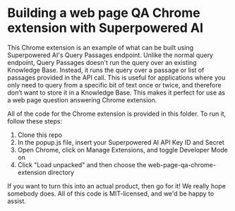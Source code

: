 # Building a web page QA Chrome extension with Superpowered AI
This Chrome extension is an example of what can be built using Superpowered AI's Query Passages endpoint. Unlike the normal query endpoint, Query Passages doesn't run the query over an existing Knowledge Base. Instead, it runs the query over a passage or list of passages provided in the API call. This is useful for applications where you only need to query from a specific bit of text once or twice, and therefore don’t want to store it in a Knowledge Base. This makes it perfect for use as a web page question answering Chrome extension.

All of the code for the Chrome extension is provided in this folder. To run it, follow these steps:
1. Clone this repo
2. In the popup.js file, insert your Superpowered AI API Key ID and Secret
3. Open Chrome, click on Manage Extensions, and toggle Developer Mode on
4. Click "Load unpacked" and then choose the web-page-qa-chrome-extension directory

If you want to turn this into an actual product, then go for it! We really hope somebody does. All of this code is MIT-licensed, and we'd be happy to assist.

